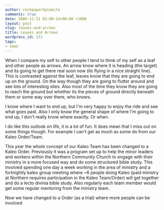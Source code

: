 ```yaml
---
author: rockpaperdynamite
comments: true
date: 2006-11-21 02:09:14+00:00 +1000
layout: post
slug: leaves-and-arrows
title: Leaves and Arrows
wordpress_id: 171
tags:
- news
---
```


When I compare my self to other people I tend to think of my self as a leaf and other people as arrows. An arrow know where it is heading (the target) and its going to get there real soon now (its flying in a nice straight line). This is contrasted against the leaf, leaves know that they are going to end up on the ground. On the way though they are going to flutter around and see lots of interesting sites. Also most of the time they know they are going to reach the ground but whether its the pieces of ground directly beneath them or some way over there, who knows.<!-- more -->

I know where I want to end up, but I'm very happy to enjoy the ride and see what goes past. Also I only know the general shape of where I'm going to end up, I don't really know where exactly. Or when.

I do like this outlook on life, it is a lot of fun. It does mean that I miss out on some things though. For example I can't get as much as some do from our Kaleo Order/Team.

This year the whole concept of our Kaleo Team has been changed to a Kaleo Order. Previously it was a program set up to help the minor leaders and workers within the Northern Community Church to engage with their ministry in a more focused way and do some structured bible study. This involved spending one day a week working in the area of ministry and a fortnightly kaleo group meeting where ~6 people doing Kaleo (paid ministry at Northern requires participation in the Kaleo Team/Order) will get together and do a lecto divinia bible study. Also regularly each team member would get some regular mentoring from the ministry team.

Now we have changed to a Order (as a trial) where more people can be involved
